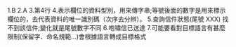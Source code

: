 1.B
2.A
3.第4行
4.表示欄位的資料型別，用來傳字串;等號後面的數字是用來標示欄位的，去代表資料的唯一識別碼（次序去分辨）。
5.查詢信件狀態(尾號 XXX) 找不到該信件;變化就是尾號數字不同
6.咆嘯信已送達
7.可能要看對目標語言有甚麼限制(保留字、命名規範...)會根據語言轉成目標格式